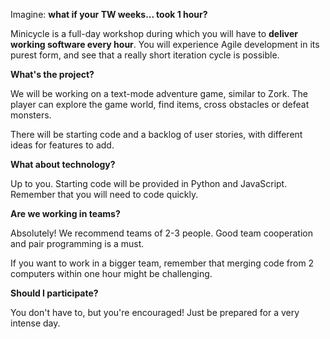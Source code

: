 Imagine: **what if your TW weeks... took 1 hour?**

Minicycle is a full-day workshop during which you will have to **deliver working software every hour**. You will experience Agile development in its purest form, and see that a really short iteration cycle is possible.

**What's the project?**

We will be working on a text-mode adventure game, similar to Zork. The player can explore the game world, find items, cross obstacles or defeat monsters.

There will be starting code and a backlog of user stories, with different ideas for features to add.

**What about technology?**

Up to you. Starting code will be provided in Python and JavaScript. Remember that you will need to code quickly.

**Are we working in teams?**

Absolutely! We recommend teams of 2-3 people. Good team cooperation and pair programming is a must.

If you want to work in a bigger team, remember that merging code from 2 computers within one hour might be challenging.

**Should I participate?**

You don't have to, but you're encouraged! Just be prepared for a very intense day.
